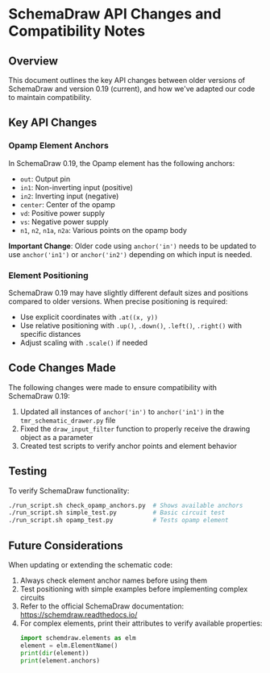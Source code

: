# SchemaDraw API Changes and Compatibility Notes

## Overview

This document outlines the key API changes between older versions of SchemaDraw and version 0.19 (current), and how we've adapted our code to maintain compatibility.

## Key API Changes

### Opamp Element Anchors

In SchemaDraw 0.19, the Opamp element has the following anchors:

- `out`: Output pin
- `in1`: Non-inverting input (positive)
- `in2`: Inverting input (negative)
- `center`: Center of the opamp
- `vd`: Positive power supply
- `vs`: Negative power supply
- `n1`, `n2`, `n1a`, `n2a`: Various points on the opamp body

**Important Change**: Older code using `anchor('in')` needs to be updated to use `anchor('in1')` or `anchor('in2')` depending on which input is needed.

### Element Positioning

SchemaDraw 0.19 may have slightly different default sizes and positions compared to older versions. When precise positioning is required:

- Use explicit coordinates with `.at((x, y))` 
- Use relative positioning with `.up()`, `.down()`, `.left()`, `.right()` with specific distances
- Adjust scaling with `.scale()` if needed

## Code Changes Made

The following changes were made to ensure compatibility with SchemaDraw 0.19:

1. Updated all instances of `anchor('in')` to `anchor('in1')` in the `tmr_schematic_drawer.py` file
2. Fixed the `draw_input_filter` function to properly receive the drawing object as a parameter
3. Created test scripts to verify anchor points and element behavior

## Testing

To verify SchemaDraw functionality:

```bash
./run_script.sh check_opamp_anchors.py  # Shows available anchors
./run_script.sh simple_test.py          # Basic circuit test
./run_script.sh opamp_test.py           # Tests opamp element
```

## Future Considerations

When updating or extending the schematic code:

1. Always check element anchor names before using them
2. Test positioning with simple examples before implementing complex circuits
3. Refer to the official SchemaDraw documentation: https://schemdraw.readthedocs.io/
4. For complex elements, print their attributes to verify available properties:
   ```python
   import schemdraw.elements as elm
   element = elm.ElementName()
   print(dir(element))
   print(element.anchors)
   ``` 